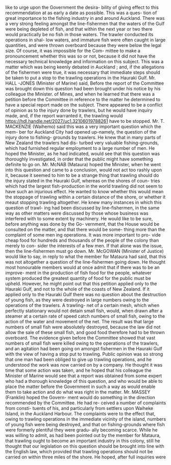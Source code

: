 like to urge upon the Government the desira- bility of giving effect to this recommendation at as early a date as possible. This was a ques- tion of great importance to the fishing industry in and around Auckland. There was a very strong feeling amongst the line-fishermen that the waters of the Gulf were being depleted of fish, and that within the next year or two there would practically be no fish in those waters. The trawler conducted its operations in shal- low waters, and immature fish were often caught in large quantities, and were thrown overboard because they were below the legal size. Of course, it was impossible for the Com- mittee to make a pronouncement whether this was so or not, because it did not have the necessary technical knowledge and information on this subject. This was a matter which was being keenly debated in Auckland ; and, if the allegations of the fishermen were true, it was necessary that immediate steps should be taken to put a stop to the trawling operations in the Hauraki Gulf. Mr. HALL -JONES (Minister of Marine) said, Before the report of the Committee was brought down this question had been brought under his notice by his colleague the Minister. of Mines, and when he learned that there was a petition before the Committee in reference to the matter he determined to have a special report made on the subject. There appeared to be a conflict of opinion as to the injury done by trawlers, but he would have inquiry made, and, if the report warranted it, the trawling would https://hdl.handle.net/2027/uc1.32106019788261 have to be stopped. Mr. T. MACKENZIE (Waihemo) said this was a very important question which the mem- ber for Auckland City had opened up-namely, the question of the injury done to fishing- grounds by trawlers. He knew that in many parts of New Zealand the trawlers had dis- turbed very valuable fishing-grounds, which had furnished regular employment to a large number of men. He hoped the Minister, as he had indicated, would see that this question was thoroughly investigated, in order that the public might have something definite to go on. Mr. McNAB (Mataura) hoped the Minister, when he went into this question and came to a conclusion, would not act too rashly upon it, because it seemed to him to be a strange thing that trawling should do the injury stated in the Hauraki Gulf, whereas on the shores of coun- tries which had the largest fish-production in the world trawling did not seem to have such an injurious effect. He wanted to know whether this would mean the stoppage of trawling within a certain distance of the shore, or whether it meaut stopping trawling altogether. He knew many instances in which this question of trawl- ing had been discussed by line-fishermen, in the same way as other matters were discussed by those whose business was interfered with to some extent by machinery. He would like to be sure, before anything was done by the Go- vernment, that the House would be consulted on the matter, and that there would be some- thing more than the complaint of some men ing operations. It was more important to pro- vide cheap food for hundreds and thousands of the people of the colony than merely to con- sider the interests of a few men. If that alone was the issue, then the line-fishermen must go down. Mr. McGOWAN (Minister of Justice) would like to say, in reply to what the member for Mataura had said, that this was not altogether a question of the line-fishermen going down. He thought most honourable members would at once admit that if there was to be an improve- ment in the production of fish food for the people, whatever system produced the greatest quantity of food for the public must be upheld. However, he might point out that this petition applied only to the Hauraki Gulf, and not to the whole of the coasts of New Zealand. If it applied only to the Hauraki Gulf there was no question about the destruction of young fish, as they were destroyed in large numbers owing to the operations of the trawlers. A trawling- net of a certain mesh, which when perfectly stationary would not detain small fish, would, when drawn after a steamer at a certain rate of speed catch numbers of small fish, owing to the action of the water and movement of the net. The result was that large numbers of small fish were absolutely destroyed, because the law did not allow the sale of these small fish, and good food therefore had to be thrown overboard. The evidence given before the Committee showed that vast numbers of small fish were killed owing to the operations of the trawlers, and an agitation had been going on amongst fishermen in the Hauraki Gulf with the view of having a stop put to trawling. Public opinion was so strong that one man had been obliged to give up trawling operations, and he understood the work was now carried on by a company. He thought it was time that some action was taken, and he hoped that his colleague the Minister of Marine would see that a report was obtained from some expert who had a thorough knowledge of this question, and who would be able to place the matter before the Government in such a way as would enable them to take action and do what was right in the matter. Mr. MASSEY (Franklin) hoped the Govern- ment would do something in the direction recommended by the Committee. He had re- ceived a number of complaints from consti- tuents of his, and particularly from settlers upon Waiheke Island, in the Auckland Harbour. The complaints were to the effect that, owing to trawling operations in the immediate vicinity of the island, numbers of young fish were being destroyed, and that on fishing-grounds where fish were formerly plentiful they were gradu- ally becoming scarce. While he was willing to admit, as had been pointed out by the member for Mataura, that trawling ought to become an important industry in this colony, still he thought that our legislation on this question should be brought into line with the English law, which provided that trawling operations should not be carried on within three miles of the shore. He hoped, after full inquiries were 